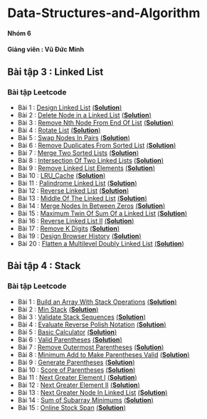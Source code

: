 # Data-Structures-and-Algorithm
#### Nhóm 6 
#### Giảng viên : Vũ Đức Minh
## Bài tập 3 : Linked List
### Bài tập Leetcode
- Bài 1 : [Design Linked List](https://leetcode.com/problems/design-linked-list/) [(**Solution**)](https://github.com/luat2003/Data-Structures-and-Algorithm/blob/main/Design_Linked_List)
- Bài 2 : [Delete Node in a Linked List](https://leetcode.com/problems/delete-node-in-a-linked-list/) [(**Solution**)](https://github.com/luat2003/Data-Structures-and-Algorithm/blob/main/Delete_Node_In_A_Linked_List)
- Bài 3 : [Remove Nth Node From End Of List](https://leetcode.com/problems/remove-nth-node-from-end-of-list/) [(**Solution**)](https://github.com/luat2003/Data-Structures-and-Algorithm/blob/main/Remove_Nth_Node_From_End_of_List)
- Bài 4 : [Rotate List](https://leetcode.com/problems/rotate-list/) [(**Solution**)](https://github.com/luat2003/Data-Structures-and-Algorithm/blob/main/Rotate_List)
- Bài 5 : [Swap Nodes In Pairs](https://leetcode.com/problems/swap-nodes-in-pairs/) [(**Solution**)](https://github.com/luat2003/Data-Structures-and-Algorithm/blob/main/Swap_Nodes_in_Pairs)
- Bài 6 : [Remove Duplicates From Sorted List](https://leetcode.com/problems/remove-duplicates-from-sorted-list/) [(**Solution**)](https://github.com/luat2003/Data-Structures-and-Algorithm/blob/main/Remove_Duplicates_from_Sorted_List)
- Bài 7 : [Merge Two Sorted Lists](https://leetcode.com/problems/merge-two-sorted-lists/) [(**Solution**)](https://github.com/luat2003/Data-Structures-and-Algorithm/blob/main/Merge_Two_Sorted_Lists)
- Bài 8 : [Intersection Of Two Linked Lists](https://leetcode.com/problems/intersection-of-two-linked-lists/) [(**Solution**)](https://github.com/luat2003/Data-Structures-and-Algorithm/blob/main/Intersection_of_Two_Linked_Lists)
- Bài 9 : [Remove Linked List Elements](https://leetcode.com/problems/remove-linked-list-elements/) [(**Solution**)](https://github.com/luat2003/Data-Structures-and-Algorithm/blob/main/Remove_Linked_List_Elements)
- Bài 10 : [LRU_Cache](https://leetcode.com/problems/lru-cache/) [(**Solution**)](https://github.com/luat2003/Data-Structures-and-Algorithm/blob/main/LRU_Cache)
- Bài 11 : [Palindrome Linked List](https://leetcode.com/problems/palindrome-linked-list/) [(**Solution**)](https://github.com/luat2003/Data-Structures-and-Algorithm/blob/main/Palindrome_Linked_List)
- Bài 12 : [Reverse Linked List](https://leetcode.com/problems/reverse-linked-list/) [(**Solution**)](https://github.com/luat2003/Data-Structures-and-Algorithm/blob/main/Reverse_Linked_List)
- Bài 13 : [Middle Of The Linked List](https://leetcode.com/problems/middle-of-the-linked-list/) [(**Solution**)](https://github.com/luat2003/Data-Structures-and-Algorithm/blob/main/Middle_of_the_Linked_List)
- Bài 14 : [Merge Nodes In Between Zeros](https://leetcode.com/problems/merge-nodes-in-between-zeros/) [(**Solution**)](https://github.com/luat2003/Data-Structures-and-Algorithm/blob/main/Merge_Nodes_in_Between_Zeros)
- Bài 15 : [Maximum Twin Of Sum Of a Linked List](https://leetcode.com/problems/maximum-twin-sum-of-a-linked-list/) [(**Solution**)](https://github.com/luat2003/Data-Structures-and-Algorithm/blob/main/Maximum_Twin_Sum_of_a_Linked_List)
- Bài 16 : [Reverse Linked List II](https://leetcode.com/problems/reverse-linked-list-ii/) [(**Solution**)](https://github.com/luat2003/Data-Structures-and-Algorithm/blob/main/Reverse_Linked_List_II)
- Bài 17 : [Remove K Digits](https://leetcode.com/problems/remove-k-digits/) [(**Solution**)](https://github.com/luat2003/Data-Structures-and-Algorithm/blob/main/Remove_K_Digits)
- Bài 19 : [Design Browser History](https://leetcode.com/problems/design-browser-history/) [(**Solution**)](https://github.com/luat2003/Data-Structures-and-Algorithm/blob/main/Design_Browser_History)
- Bài 20 : [Flatten a Multilevel Doubly Linked List](https://leetcode.com/problems/flatten-a-multilevel-doubly-linked-list/) [(**Solution**)](https://github.com/luat2003/Data-Structures-and-Algorithm/blob/main/Flatten_a_Multilevel_Doubly_Linked_List)

## Bài tập 4 : Stack
### Bài tập Leetcode
- Bài 1 : [Build an Array With Stack Operations](https://leetcode.com/problems/build-an-array-with-stack-operations/) [(**Solution**)](https://github.com/luat2003/Data-Structures-and-Algorithm/blob/main/Build_an_Array_With_Operations)
- Bài 2 : [Min Stack](https://leetcode.com/problems/min-stack/) [(**Solution**)](https://github.com/luat2003/Data-Structures-and-Algorithm/blob/main/Min_Stack)
- Bài 3 : [Validate Stack Sequences](https://leetcode.com/problems/validate-stack-sequences/) [(**Solution**)](https://github.com/luat2003/Data-Structures-and-Algorithm/blob/main/Validate_Stack_Sequences)
- Bài 4 : [Evaluate Reverse Polish Notation](https://leetcode.com/problems/evaluate-reverse-polish-notation/) [(**Solution**)](https://github.com/luat2003/Data-Structures-and-Algorithm/blob/main/Evaluate_Reverse_Polish_Notation)
- Bài 5 : [Basic Calculator](https://leetcode.com/problems/basic-calculator/) [(**Solution**)](https://github.com/luat2003/Data-Structures-and-Algorithm/blob/main/Basic_Calculator)
- Bài 6 : [Valid Parentheses](https://leetcode.com/problems/valid-parentheses/) [(**Solution**)](https://github.com/luat2003/Data-Structures-and-Algorithm/blob/main/Valid_Parentheses)
- Bài 7 : [Remove Outermost Parentheses](https://leetcode.com/problems/remove-outermost-parentheses/) [(**Solution**)](https://github.com/luat2003/Data-Structures-and-Algorithm/blob/main/Remove_Outermost_Parentheses)
- Bài 8 : [Minimum Add to Make Parentheses Valid](https://leetcode.com/problems/minimum-add-to-make-parentheses-valid/) [(**Solution**)](https://github.com/luat2003/Data-Structures-and-Algorithm/blob/main/Minimum_Add_to_Make_Parentheses_Valid)
- Bài 9 : [Generate Parentheses](https://leetcode.com/problems/generate-parentheses/) [(**Solution**)](https://github.com/luat2003/Data-Structures-and-Algorithm/blob/main/Generate_Parentheses)
- Bài 10 : [Score of Parentheses](https://leetcode.com/problems/score-of-parentheses/) [(**Solution**)](https://github.com/luat2003/Data-Structures-and-Algorithm/blob/main/Score_of_Parentheses)
- Bài 11 : [Next Greater Element I](https://leetcode.com/problems/next-greater-element-i/) [(**Solution**)](https://github.com/luat2003/Data-Structures-and-Algorithm/blob/main/Next_Greater_Element_I)
- Bài 12 : [Next Greater Element II](https://leetcode.com/problems/next-greater-element-ii/) [(**Solution**)](https://github.com/luat2003/Data-Structures-and-Algorithm/blob/main/Next_Greater_Element_II)
- Bài 13 : [Next Greater Node In Linked List](https://leetcode.com/problems/next-greater-node-in-linked-list/) [(**Solution**)](https://github.com/luat2003/Data-Structures-and-Algorithm/blob/main/Next_Greater_Node_In_Linked_List)
- Bài 14 : [Sum of Subarray Minimums](https://leetcode.com/problems/sum-of-subarray-minimums/) [(**Solution**)](https://github.com/luat2003/Data-Structures-and-Algorithm/blob/main/Sum_of_Subarray_Minimums)
- Bài 15 : [Online Stock Span](https://leetcode.com/problems/online-stock-span/) [(**Solution**)](https://github.com/luat2003/Data-Structures-and-Algorithm/blob/main/Online_Stock_Span)
